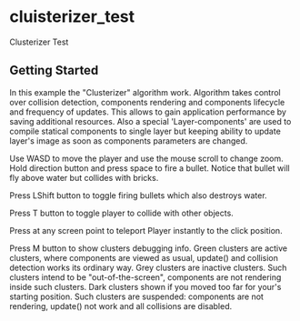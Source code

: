 # cluisterizer_test

Clusterizer Test

## Getting Started

In this example the "Clusterizer" algorithm work.
Algorithm takes control over collision detection, components rendering and
components lifecycle and frequency of updates. This allows to gain application
performance by saving additional resources. Also a special 'Layer-components'
are used to compile statical components to single layer but keeping ability to
update layer's image as soon as components parameters are changed.

Use WASD to move the player and use the mouse scroll to change zoom.
Hold direction button and press space to fire a bullet.
Notice that bullet will fly above water but collides with bricks.

Press LShift button to toggle firing bullets which also destroys water.

Press T button to toggle player to collide with other objects.

Press at any screen point to teleport Player instantly to the click position.

Press M button to show clusters debugging info. Green clusters are active
clusters, where components are viewed as usual, update() and collision detection
works its ordinary way.
Grey clusters are inactive clusters. Such clusters intend to be
"out-of-the-screen", components are not rendering inside such clusters.
Dark clusters shown if you moved too far for your's starting position. Such
clusters are suspended: components are not rendering, update() not work and
all collisions are disabled.